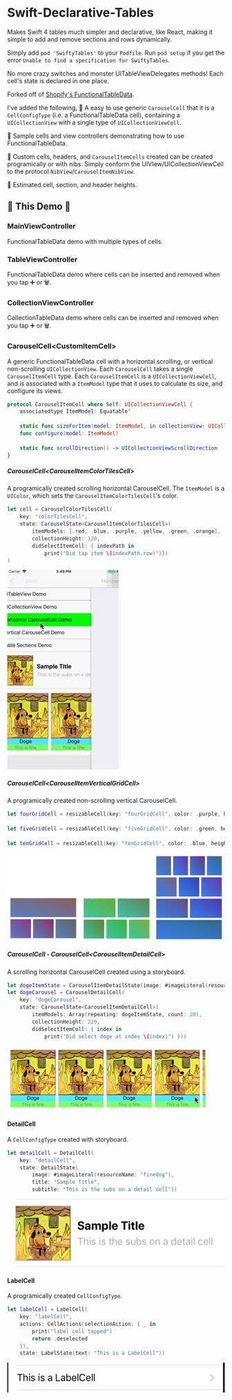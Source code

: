 # Swift-Declarative-Tables
Makes Swift 4 tables much simpler and declarative, like React, making it simple to add and remove sections and rows dynamically.

Simply add `pod 'SwiftyTables'` to your `Podfile`. Run `pod setup` if you get the error `Unable to find a specification for SwiftyTables`.

No more crazy switches and monster UITableViewDelegates methods! Each cell's state is declared in one place.

Forked off of [Shopify's FunctionalTableData](https://github.com/Shopify/FunctionalTableData). 

I've added the following,
🌟 A easy to use generic `CarouselCell` that it is a `CellConfigType` (i.e. a FunctionalTableData cell), containing a `UICollectionView` with a single type of `UICollectionViewCell`.

🌟 Sample cells and view controllers demonstrating how to use FunctionalTableData.

🌟 Custom cells, headers, and `CarouselItemCells` created can be created programically or with nibs. Simply conform the UIVIew/UICollectionViewCell to the protocol `NibView`/`CarouselItemNibView`.

🌟 Estimated cell, section, and header heights.

## 🌟 This Demo 🌟 

### MainViewController
FunctionalTableData demo with multiple types of cells.

### TableViewController
FunctionalTableData demo where cells can be inserted and removed when you tap ➕ or 🗑.

### CollectionViewController
CollectionTableData demo where cells can be inserted and removed when you tap ➕ or 🗑.

### CarouselCell\<CustomItemCell\>
A generic FunctionalTableData cell with a horizontal scrolling, or vertical non-scrolling `UICollectionView`.
Each `CarouselCell` takes a single `CarouselItemCell` type.
Each `CarouselItemCell` is a `UICollectionViewCell`, and is associated with a `ItemModel` type that it uses to calculate its size, and configure its views.


```swift
protocol CarouselItemCell where Self: UICollectionViewCell {
	associatedtype ItemModel: Equatable'
	
	static func sizeForItem(model: ItemModel, in collectionView: UICollectionView) -> CGSize
	func configure(model: ItemModel)
	
	static func scrollDirection() -> UICollectionViewScrollDirection
}
```

##### CarouselCell\<CarouselItemColorTilesCell\>
A programically created scrolling horizontal CarouselCell.
The `ItemModel` is a `UIColor`, which sets the `CarouselItemColorTilesCell`'s color.

```swift
let cell = CarouselColorTilesCell(
	key: "colorTilesCell",
	state: CarouselState<CarouselItemColorTilesCell>(
		itemModels: [.red, .blue, .purple, .yellow, .green, .orange],
		collectionHeight: 120,
		didSelectItemCell: { indexPath in
			print("Did tap item \(indexPath.row)")})
)
```

![Color Tiles CarouselCell][colorTilesGif]

##### CarouselCell\<CarouselItemVerticalGridCell\>
A programically created non-scrolling vertical CarouselCell.

```swift
let fourGridCell = resizableCell(key: "fourGridCell", color: .purple, height: 100, itemsPerRow: [1, 3])

let fiveGridCell = resizableCell(key: "fiveGridCell", color: .green, height: 100, itemsPerRow: [2, 3])

let tenGridCell = resizableCell(key: "tenGridCell", color: .blue, height: 100, itemsPerRow: [4, 3, 2, 1])
```

![Vertical Grid Cell][verticalCarousel]


##### CarouselCell - CarouselCell\<CarouselItemDetailCell\>
A scrolling horizontal CarouselCell created using a storyboard.

```swift
let dogeItemState = CarouselItemDetailState(image: #imageLiteral(resourceName: "finedog"), title: "Doge", subtitle: "This is fine")
let dogeCarousel = CarouselDetailCell(
	key: "dogeCarousel",
	state: CarouselState<CarouselItemDetailCell>(
		itemModels: Array(repeating: dogeItemState, count: 20),
		collectionHeight: 220,
		didSelectItemCell: { index in
			print("Did select doge at index \(index)") }))
```

![CarouselDetailCell][dogegif]

#### DetailCell
A `CellConfigType` created with storyboard.

```swift
let detailCell = DetailCell(
	key: "detailCell",
	state: DetailState(
		image: #imageLiteral(resourceName: "finedog"),
		title: "Sample Title",
		subtitle: "This is the subs on a detail cell"))
```

![LabelCell][detailCell]


#### LabelCell
A programically created `CellConfigType`.

```swift
let labelCell = LabelCell(
	key: "labelCell",
	actions: CellActions(selectionAction: { _ in
		print("label cell tapped")
		return .deselected
	}),
	state: LabelState(text: "This is a LabelCell"))

```

![LabelCell][labelCell]


[buggif]: https://github.com/p-sun/Swift-Declarative-Tables/blob/master/Images/Issue.gif
[colorTilesGif]: https://github.com/p-sun/Swift-Declarative-Tables/blob/master/Images/ColorTilesCarouselCell.gif
[dogegif]: https://github.com/p-sun/Swift-Declarative-Tables/blob/master/Images/DogeCell.gif
[verticalCarousel]: https://github.com/p-sun/Swift-Declarative-Tables/blob/master/Images/VerticalCarousel.png
[labelCell]: https://github.com/p-sun/Swift-Declarative-Tables/blob/master/Images/LabelCell.png
[detailCell]: https://github.com/p-sun/Swift-Declarative-Tables/blob/master/Images/DetailCell.png
